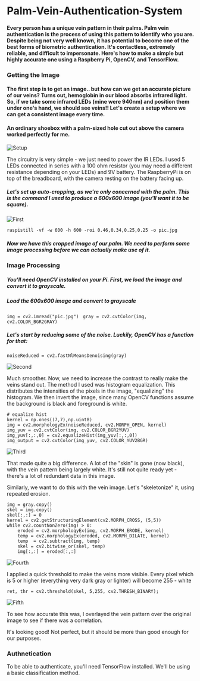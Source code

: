 # Palm-Vein-Authentication-System

#### Every person has a unique vein pattern in their palms. Palm vein authentication is the process of using this pattern to identify who you are. Despite being not very well known, it has potential to become one of the best forms of biometric authentication. It's contactless, extremely reliable, and difficult to impersonate. Here's how to make a simple but highly accurate one using a Raspberry Pi, OpenCV, and TensorFlow.

### Getting the Image
#### The first step is to get an image.. but how can we get an accurate picture of our veins? Turns out, hemoglobin in our blood absorbs infrared light. So, if we take some infrared LEDs (mine were 940nm) and position them under one's hand, we should see veins!! Let's create a setup where we can get a consistent image every time.

#### An ordinary shoebox with a palm-sized hole cut out above the camera worked perfectly for me. 

![Setup](C:\Users\Sparsh\Desktop\qq.jpg)

The circuitry is very simple - we just need to power the IR LEDs. I used 5 LEDs connected in series with a 100 ohm resistor (you may need a different resistance depending on your LEDs) and 9V battery. The RaspberryPi is on top of the breadboard, with the camera resting on the battery facing up.

##### Let's set up auto-cropping, as we're only concerned with the palm. This is the command I used to produce a 600x600 image (you'll want it to be square).

![First](C:\Users\Sparsh\Desktop\one.png)

``` raspistill -vf -w 600 -h 600 -roi 0.46,0.34,0.25,0.25 -o pic.jpg ```


##### Now we have this cropped image of our palm. We need to perform some image processing before we can actually make use of it.

### Image Processing

##### You'll need OpenCV installed on your Pi. First, we load the image and convert it to grayscale.

##### Load the 600x600 image and convert to grayscale
``` img = cv2.imread("pic.jpg") ```
``` gray = cv2.cvtColor(img, cv2.COLOR_BGR2GRAY)```

##### Let's start by reducing some of the noise. Luckily, OpenCV has a function for that:

``` noiseReduced = cv2.fastNlMeansDenoising(gray) ```

![Second](C:\Users\Sparsh\Desktop\two.png)

Much smoother. Now, we need to increase the contrast to really make the veins stand out. The method I used was histogram equalization. This distributes the intensities of the pixels in the image, "equalizing" the histogram. We then invert the image, since many OpenCV functions assume the background is black and foreground is white.

``` 
# equalize hist
kernel = np.ones((7,7),np.uint8)
img = cv2.morphologyEx(noiseReduced, cv2.MORPH_OPEN, kernel)
img_yuv = cv2.cvtColor(img, cv2.COLOR_BGR2YUV)
img_yuv[:,:,0] = cv2.equalizeHist(img_yuv[:,:,0])
img_output = cv2.cvtColor(img_yuv, cv2.COLOR_YUV2BGR)
```

![Third](C:\Users\Sparsh\Desktop\three.png)

That made quite a big difference. A lot of the "skin" is gone (now black), with the vein pattern being largely white. It's still not quite ready yet - there's a lot of redundant data in this image.

Similarly, we want to do this with the vein image. Let's "skeletonize" it, using repeated erosion.

```
img = gray.copy()
skel = img.copy()
skel[:,:] = 0
kernel = cv2.getStructuringElement(cv2.MORPH_CROSS, (5,5))
while cv2.countNonZero(img) > 0:
    eroded = cv2.morphologyEx(img, cv2.MORPH_ERODE, kernel)
    temp = cv2.morphologyEx(eroded, cv2.MORPH_DILATE, kernel)
    temp  = cv2.subtract(img, temp)
    skel = cv2.bitwise_or(skel, temp)
    img[:,:] = eroded[:,:]
```

![Fourth](C:\Users\Sparsh\Desktop\four.png)

I applied a quick threshold to make the veins more visible. Every pixel which is 5 or higher (everything very dark gray or lighter) will become 255 - white

```
ret, thr = cv2.threshold(skel, 5,255, cv2.THRESH_BINARY);
```

![Fifth](C:\Users\Sparsh\Desktop\five.png)

To see how accurate this was, I overlayed the vein pattern over the original image to see if there was a correlation.

It's looking good! Not perfect, but it should be more than good enough for our purposes.

### Authnetication

To be able to authenticate, you'll need TensorFlow installed. We'll be using a basic classification method.

